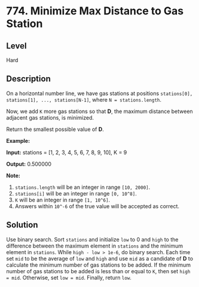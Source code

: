 # 774. Minimize Max Distance to Gas Station
## Level
Hard

## Description
On a horizontal number line, we have gas stations at positions `stations[0], stations[1], ..., stations[N-1]`, where `N = stations.length`.

Now, we add `K` more gas stations so that **D**, the maximum distance between adjacent gas stations, is minimized.

Return the smallest possible value of **D**.

**Example:**

**Input:** stations = [1, 2, 3, 4, 5, 6, 7, 8, 9, 10], K = 9

**Output:** 0.500000

**Note:**

1. `stations.length` will be an integer in range `[10, 2000]`.
2. `stations[i]` will be an integer in range `[0, 10^8]`.
3. `K` will be an integer in range `[1, 10^6]`.
4. Answers within `10^-6` of the true value will be accepted as correct.

## Solution
Use binary search. Sort `stations` and initialize `low` to 0 and `high` to the difference between the maximum element in `stations` and the minimum element in `stations`. While `high - low > 1e-6`, do binary search. Each time set `mid` to be the average of `low` and `high` and use `mid` as a candidate of **D** to calculate the minimum number of gas stations to be added. If the minimum number of gas stations to be added is less than or equal to `K`, then set `high = mid`. Otherwise, set `low = mid`. Finally, return `low`.
